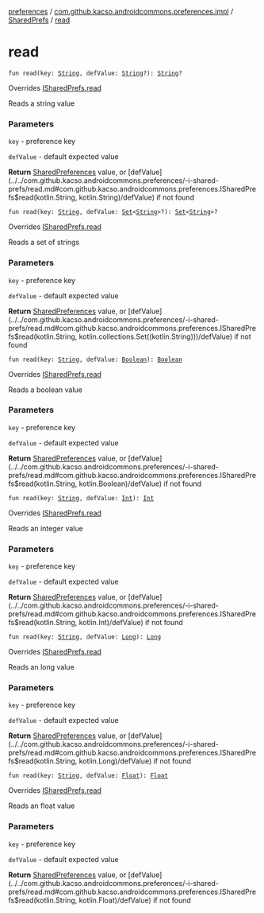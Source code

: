 [preferences](../../index.md) / [com.github.kacso.androidcommons.preferences.impl](../index.md) / [SharedPrefs](index.md) / [read](./read.md)

# read

`fun read(key: `[`String`](https://kotlinlang.org/api/latest/jvm/stdlib/kotlin/-string/index.html)`, defValue: `[`String`](https://kotlinlang.org/api/latest/jvm/stdlib/kotlin/-string/index.html)`?): `[`String`](https://kotlinlang.org/api/latest/jvm/stdlib/kotlin/-string/index.html)`?`

Overrides [ISharedPrefs.read](../../com.github.kacso.androidcommons.preferences/-i-shared-prefs/read.md)

Reads a string value

### Parameters

`key` - preference key

`defValue` - default expected value

**Return**
[SharedPreferences](#) value, or [defValue](../../com.github.kacso.androidcommons.preferences/-i-shared-prefs/read.md#com.github.kacso.androidcommons.preferences.ISharedPrefs$read(kotlin.String, kotlin.String)/defValue) if not found

`fun read(key: `[`String`](https://kotlinlang.org/api/latest/jvm/stdlib/kotlin/-string/index.html)`, defValue: `[`Set`](https://kotlinlang.org/api/latest/jvm/stdlib/kotlin.collections/-set/index.html)`<`[`String`](https://kotlinlang.org/api/latest/jvm/stdlib/kotlin/-string/index.html)`>?): `[`Set`](https://kotlinlang.org/api/latest/jvm/stdlib/kotlin.collections/-set/index.html)`<`[`String`](https://kotlinlang.org/api/latest/jvm/stdlib/kotlin/-string/index.html)`>?`

Overrides [ISharedPrefs.read](../../com.github.kacso.androidcommons.preferences/-i-shared-prefs/read.md)

Reads a set of strings

### Parameters

`key` - preference key

`defValue` - default expected value

**Return**
[SharedPreferences](#) value, or [defValue](../../com.github.kacso.androidcommons.preferences/-i-shared-prefs/read.md#com.github.kacso.androidcommons.preferences.ISharedPrefs$read(kotlin.String, kotlin.collections.Set((kotlin.String)))/defValue) if not found

`fun read(key: `[`String`](https://kotlinlang.org/api/latest/jvm/stdlib/kotlin/-string/index.html)`, defValue: `[`Boolean`](https://kotlinlang.org/api/latest/jvm/stdlib/kotlin/-boolean/index.html)`): `[`Boolean`](https://kotlinlang.org/api/latest/jvm/stdlib/kotlin/-boolean/index.html)

Overrides [ISharedPrefs.read](../../com.github.kacso.androidcommons.preferences/-i-shared-prefs/read.md)

Reads a boolean value

### Parameters

`key` - preference key

`defValue` - default expected value

**Return**
[SharedPreferences](#) value, or [defValue](../../com.github.kacso.androidcommons.preferences/-i-shared-prefs/read.md#com.github.kacso.androidcommons.preferences.ISharedPrefs$read(kotlin.String, kotlin.Boolean)/defValue) if not found

`fun read(key: `[`String`](https://kotlinlang.org/api/latest/jvm/stdlib/kotlin/-string/index.html)`, defValue: `[`Int`](https://kotlinlang.org/api/latest/jvm/stdlib/kotlin/-int/index.html)`): `[`Int`](https://kotlinlang.org/api/latest/jvm/stdlib/kotlin/-int/index.html)

Overrides [ISharedPrefs.read](../../com.github.kacso.androidcommons.preferences/-i-shared-prefs/read.md)

Reads an integer value

### Parameters

`key` - preference key

`defValue` - default expected value

**Return**
[SharedPreferences](#) value, or [defValue](../../com.github.kacso.androidcommons.preferences/-i-shared-prefs/read.md#com.github.kacso.androidcommons.preferences.ISharedPrefs$read(kotlin.String, kotlin.Int)/defValue) if not found

`fun read(key: `[`String`](https://kotlinlang.org/api/latest/jvm/stdlib/kotlin/-string/index.html)`, defValue: `[`Long`](https://kotlinlang.org/api/latest/jvm/stdlib/kotlin/-long/index.html)`): `[`Long`](https://kotlinlang.org/api/latest/jvm/stdlib/kotlin/-long/index.html)

Overrides [ISharedPrefs.read](../../com.github.kacso.androidcommons.preferences/-i-shared-prefs/read.md)

Reads an long value

### Parameters

`key` - preference key

`defValue` - default expected value

**Return**
[SharedPreferences](#) value, or [defValue](../../com.github.kacso.androidcommons.preferences/-i-shared-prefs/read.md#com.github.kacso.androidcommons.preferences.ISharedPrefs$read(kotlin.String, kotlin.Long)/defValue) if not found

`fun read(key: `[`String`](https://kotlinlang.org/api/latest/jvm/stdlib/kotlin/-string/index.html)`, defValue: `[`Float`](https://kotlinlang.org/api/latest/jvm/stdlib/kotlin/-float/index.html)`): `[`Float`](https://kotlinlang.org/api/latest/jvm/stdlib/kotlin/-float/index.html)

Overrides [ISharedPrefs.read](../../com.github.kacso.androidcommons.preferences/-i-shared-prefs/read.md)

Reads an float value

### Parameters

`key` - preference key

`defValue` - default expected value

**Return**
[SharedPreferences](#) value, or [defValue](../../com.github.kacso.androidcommons.preferences/-i-shared-prefs/read.md#com.github.kacso.androidcommons.preferences.ISharedPrefs$read(kotlin.String, kotlin.Float)/defValue) if not found

